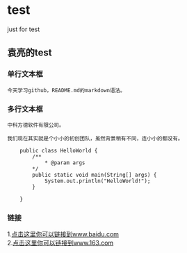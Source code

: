 test
====

just for test

袁亮的test
----------------
### 单行文本框
    今天学习github，README.md的markdown语法。
### 多行文本框
    中科方德软件有限公司。
    
    我们现在其实就是个小小的初创团队，虽然背景稍有不同，连小小的都没有。
    
        public class HelloWorld {
            /**
                * @param args
            */
            public static void main(String[] args) {
                System.out.println("HelloWorld!");
            }

        }

### 链接
1.[点击这里你可以链接到www.baidu.com](https://www.baidu.com)<br />
2.[点击这里你可以链接到www.163.com](https://www.163.com)<br />
